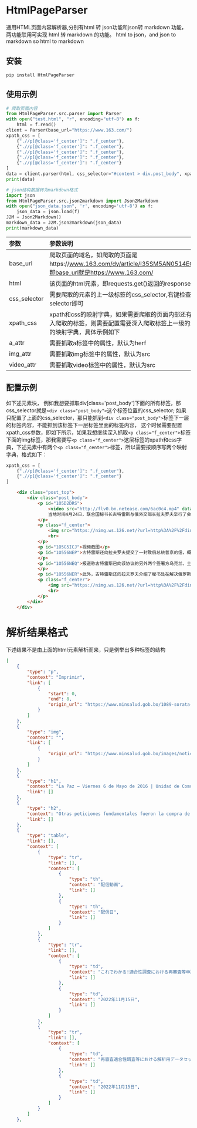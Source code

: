 # HtmlPageParser
通用HTML页面内容解析器,分别有html 转 json功能和json转 markdown 功能，两功能联用可实现 html 转 markdown 的功能。
html to json，and json to markdown
so
html to markdown


## 安装
```shell
pip install HtmlPageParser
```

## 使用示例
```python
# 爬取页面内容
from HtmlPageParser.src.parser import Parser
with open("test.html", "r", encoding="utf-8") as f:
    html = f.read()
client = Parser(base_url="https://www.163.com/")
xpath_css = [
    {".//p[@class='f_center']": ".f_center"},
    {".//p[@class='f_center']": ".f_center"},
    {".//p[@class='f_center']": ".f_center"},
    {".//p[@class='f_center']": ".f_center"},
    {".//p[@class='f_center']": ".f_center"}
]
data = client.parser(html, css_selector="#content > div.post_body", xpath_css=xpath_css)
print(data)

# json结构数据转为markdown格式
import json
from HtmlPageParser.src.json2markdown import Json2Markdown
with open("json_data.json", 'r', encoding='utf-8') as f:
    json_data = json.load(f)
J2M = Json2Markdown()
markdown_data = J2M.json2markdown(json_data)
print(markdown_data)

```


| 参数           |参数说明|
|:-------------|:---|
| base_url     |爬取页面的域名，如爬取的页面是https://www.163.com/dy/article/I35SM5AN0514EGPO.html，那base_url就是https://www.163.com/|
| html         |该页面的html元素，即requests.get()返回的response.text|
| css_selector |需要爬取的元素的上一级标签的css_selector,右键检查选中复制selector即可|
| xpath_css    |xpath和css的映射字典，如果需要爬取的页面内部还有需要继续深入爬取的标签，则需要配置需要深入爬取标签上一级的xpath和css的映射字典，具体示例如下|
| a_attr       |需要抓取a标签中的属性，默认为herf|
| img_attr     |需要抓取img标签中的属性，默认为src|
| video_attr   |需要抓取video标签中的属性，默认为src|


## 配置示例
如下述元素块，
例如我想要抓取div[class='post_body']下面的所有标签，那css_selector就是```<div class="post_body">```这个标签位置的css_selector; 如果只配置了上面的css_selector，那只能抓到```<div class="post_body">```标签下一层的标签内容，不能抓到该标签下一层标签里面的标签内容， 这个时候需要配置xpath_css参数，即如下所示，如果我想继续深入抓取```<p class="f_center">```标签下面的img标签，那我需要写```<p class="f_center">```这层标签的xpath和css字典，下述元素中有两个```<p class="f_center">```标签，所以需要按顺序写两个映射字典，格式如下：
```python
xpath_css = [
    {".//p[@class='f_center']": ".f_center"},
    {".//p[@class='f_center']": ".f_center"}
]
```

```html
    <div class="post_top">
        <div class="post_body">
            <p id="1O5D2DRS">
                <video src="http://flv0.bn.netease.com/6ac0c4.mp4" data-video="http://flv0.bn.netease.com/6ac0c40c71faab9.jpg">
                当地时间4月24日，联合国秘书长古特雷斯与俄外交部长拉夫罗夫举行了会面，双方就乌克兰局势、阿富汗、叙利亚等方面的问题进行了讨论。
            </p>
            <p class="f_center">
                <img src="https://nimg.ws.126.net/?url=http%3A%2F%2Fdingyue.00ne00esc.jpg">
                <br>
            </p>
            <p id="1O5G5ICJ">视频截图</p>
            <p id="1O556NEP">古特雷斯还向拉夫罗夫提交了一封致俄总统普京的信，概述了旨在改进、延长和扩大黑海粮食协议的方向。
            </p>
            <p id="1O556NEQ">报道称古特雷斯已向该协议的另外两个签署方乌克兰、土耳其，发送了类似函件。
            </p>
            <p id="1O556NER">此外，古特雷斯还向拉夫罗夫介绍了秘书处在解决俄罗斯官员签证问题上所做的最新努力。</p>
            <p class="f_center">
                <img src="https://nimg.ws.126.net/?url=http%3A%2F%2Fdingyue.000hp00ajc.jpg">
                <br>
            </p>
        </div>
    </div>
```


# 解析结果格式
下述结果不是由上面的html元素解析而来，只是例举出多种标签的结构
```json
[
    {
        "type": "p",
        "context": "Imprimir",
        "link": [
            {
                "start": 0,
                "end": 8,
                "origin_url": "https://www.minsalud.gob.bo/1089-sorata-cumple-con-la-implementacion-de-la-politica-sanitaria-safci-encaminada-por-el-ministerio-de-salud?tmpl=component&print=1&layout=default",
            }
        ]
    },
    {
        "type": "img",
        "context": "",
        "link": [
            {
                "origin_url": "https://www.minsalud.gob.bo/images/noticias16/sorata2.gif",
            }
        ]
    },
    {
        "type": "h1",
        "context": "La Paz – Viernes 6 de Mayo de 2016 | Unidad de Comunicación",
        "link": []
    },
    {
        "type": "h2",
        "context": "Otras peticiones fundamentales fueron la compra de ambulancias",
        "link": []
    },
    {
        "type": "table",
        "link": [],
        "context": [
            {
                "type": "tr",
                "link": [],
                "context": [
                    {
                        "type": "th",
                        "context": "配信動画",
                        "link": []
                    },
                    {
                        "type": "th",
                        "context": "配信日",
                        "link": []
                    }
                ]
            },
            {
                "type": "tr",
                "link": [],
                "context": [
                    {
                        "type": "td",
                        "context": "これでわかる!適合性調査における再審査等申請から日程調整までの手続き -資料作成のポイント-",
                        "link": []
                    },
                    {
                        "type": "td",
                        "context": "2022年11月15日",
                        "link": []
                    }
                ]
            },
            {
                "type": "tr",
                "link": [],
                "context": [
                    {
                        "type": "td",
                        "context": "再審査適合性調査等における解析用データセットの活用について",
                        "link": []
                    },
                    {
                        "type": "td",
                        "context": "2022年11月15日",
                        "link": []
                    }
                ]
            }
        ]
    },
```
